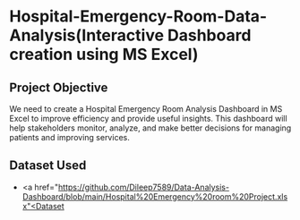 # Hospital-Emergency-Room-Data-Analysis(Interactive Dashboard creation using MS Excel)
## Project Objective
We need to create a Hospital Emergency Room Analysis Dashboard in MS Excel to improve efficiency and provide useful insights. This dashboard will help stakeholders monitor, analyze, and make better decisions for managing patients and improving services.

## Dataset Used
-	<a href="https://github.com/Dileep7589/Data-Analysis-Dashboard/blob/main/Hospital%20Emergency%20room%20Project.xlsx"<Dataset </a>
